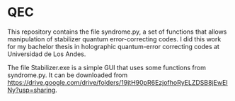 # QEC

This repository contains the file syndrome.py, a set of functions that allows manipulation of stabilizer quantum error-correcting codes. I did this work for my bachelor thesis in holographic quantum-error correcting codes at Universidad de Los Andes. 

The file Stabilizer.exe is a simple GUI that uses some functions from syndrome.py. It can be downloaded from https://drive.google.com/drive/folders/19jtH90pR6EzjofhoRyELZDSB8jEwEINy?usp=sharing.
